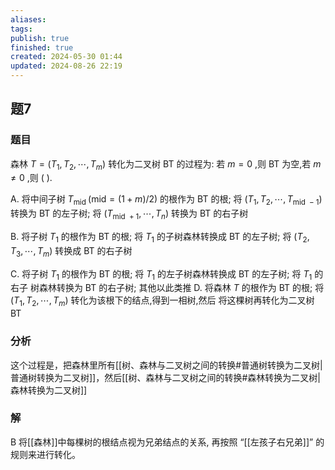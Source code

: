 ```yaml
---
aliases: 
tags: 
publish: true
finished: true
created: 2024-05-30 01:44
updated: 2024-08-26 22:19
---
```

## 题7
### 题目
森林 $T = ( {{T}_{1},{T}_{2},\cdots ,{T}_{m}})$ 转化为二叉树 BT 的过程为: 若 $m = 0$ ,则 BT 为空,若 $m \neq  0$ ,则 ( ).

A. 将中间子树 ${T}_{\text{mid }}( {\text{mid} = ( {1 + m}) /2})$ 的根作为 BT 的根; 将 $( {{T}_{1},{T}_{2},\cdots ,{T}_{\text{mid } - 1}})$ 转换为 BT 的左子树; 
将 $( {{T}_{\text{mid } + 1},\cdots ,{T}_{n}})$ 转换为 BT 的右子树

B. 将子树 ${T}_{1}$ 的根作为 BT 的根; 将 ${T}_{1}$ 的子树森林转换成 BT 的左子树; 将 $( {{T}_{2},{T}_{3},\cdots ,{T}_{m}})$ 转换成 BT 的右子树

C. 将子树 ${T}_{1}$ 的根作为 $\mathrm{{BT}}$ 的根; 将 ${T}_{1}$ 的左子树森林转换成 $\mathrm{{BT}}$ 的左子树; 将 ${T}_{1}$ 的右子 树森林转换为 BT 的右子树; 其他以此类推
D. 将森林 $T$ 的根作为 BT 的根; 将 $( {{T}_{1},{T}_{2},\cdots ,{T}_{m}})$ 转化为该根下的结点,得到一相树,然后 将这棵树再转化为二叉树 BT
### 分析
这个过程是，把森林里所有[[树、森林与二叉树之间的转换#普通树转换为二叉树|普通树转换为二叉树]]，然后[[树、森林与二叉树之间的转换#森林转换为二叉树|森林转换为二叉树]]
### 解
B
将[[森林]]中每棵树的根结点视为兄弟结点的关系, 再按照 “[[左孩子右兄弟]]” 的规则来进行转化。